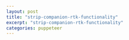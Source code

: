 ```yaml
---
layout: post
title: "strip-companion-rtk-functionality"
excerpt: "strip-companion-rtk-functionality"
categories: puppeteer
---
```

<br>
<div class="apester-strip" is-mobile-only="false" data-channel-tokens="5cd01bc6725de7f23c95ca56" bottom-border-width="4" top-border-width="4"></div><script 
async src="https://static.apester.com/js/sdk/latest/apester-sdk.js"></script>
<br>
